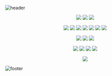 



![header](https://capsule-render.vercel.app/api?type=waving&color=auto&height=200&section=header&text=Juhani%20Kangas&fontSize=50&text=Transparent&animation=fadeIn&fontAlignY=38&descAlignY=51&descAlign=62)
<p align='center'>
    <img src="https://img.shields.io/badge/Windows-10-2376bc?style=flat-square&logo=windows&logoColor=ffffff"/>
    <img src="https://img.shields.io/badge/.NET-512BD4?style=flat-square&logo=.NET&logoColor=ffffff"/>
    <img src="https://img.shields.io/badge/IDE-Visual%20Studio%20Code-007ACC?style=flat-square&logo=Visual-Studio-Code&logoColor=ffffff"/>
</p>
<p align='center'>
    <img src="https://img.shields.io/badge/-React-61dafb?style=flat-square&logo=react&logoColor=ffffff"/>
    <img src="https://img.shields.io/badge/-Next.js-000000?style=flat-square&logo=Next.js&logoColor=ffffff"/>
    <img src="https://img.shields.io/badge/-CSS3-1572B6?style=flat-square&logo=css3&logoColor=white"/>
    <img src="https://img.shields.io/badge/-HTML5-E34F26?style=flat-square&logo=html5&logoColor=white"/>
    <img src="https://img.shields.io/badge/-JavaScript-f7e018?style=flat-square&logo=javascript&logoColor=white"/>
    <img src="https://img.shields.io/badge/-TypeScript-3178C6?style=flat-square&logo=typescript&logoColor=ffffff"/>
    <img src="https://img.shields.io/badge/-Chart.js-FF6384?style=flat-square&logo=chart.js&logoColor=white"/>
</p>
<p align='center'>
    <img src="https://img.shields.io/badge/-Git-f05032?style=flat-square&logo=git&logoColor=white"/>
    <img src="https://img.shields.io/badge/-Node.js-43853d?style=flat-square&logo=node.js&logoColor=ffffff"/>
    <img src="https://img.shields.io/badge/-Python3-3776AB?style=flat-square&logo=python&logoColor=ffffff"/>
</p>
<p align='center'>
    <img src="https://img.shields.io/badge/SQLite-003B57?style=flat-square&logo=SQLite&logoColor=ffffff"/>
    <img src="https://img.shields.io/badge/MySQL-4479A1?style=flat-square&logo=MySQL&logoColor=ffffff"/>
    <img src="https://img.shields.io/badge/MongoDB-47A248?style=flat-square&logo=MongoDB&logoColor=ffffff"/>
    <img src="https://img.shields.io/badge/Postman-FF6C37?style=flat-square&logo=Postman&logoColor=ffffff"/>
</p>
<p align='center'>
    <img src="https://img.shields.io/badge/Unity-000000?style=flat-square&logo=Unity&logoColor=ffffff"/>
</p>

![footer](https://capsule-render.vercel.app/api?type=waving&color=auto&height=200&section=footer&animation=fadeIn&fontAlignY=38&descAlignY=51&descAlign=62)


